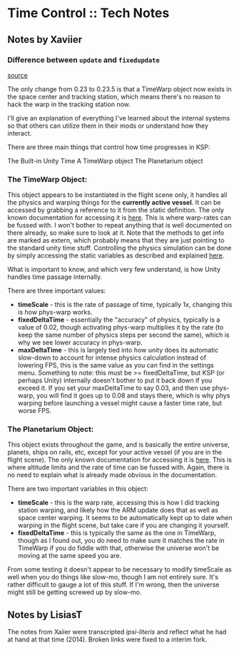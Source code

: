 # Time Control :: Tech Notes

## Notes by Xaviier

### Difference between `update` and `fixedupdate`

[source](http://answers.unity3d.com/questions/10993/whats-the-difference-between-update-and-fixedupdat.html)

The only change from 0.23 to 0.23.5 is that a TimeWarp object now exists in the space center and tracking station, which means there's no reason to hack the warp in the tracking station now.

I'll give an explanation of everything I've learned about the internal systems so that others can utilize them in their mods or understand how they interact.

There are three main things that control how time progresses in KSP:

The Built-in Unity Time
A TimeWarp object
The Planetarium object

### The TimeWarp Object:

This object appears to be instantiated in the flight scene only, it handles all the physics and warping things for the **currently active vessel**. It can be accessed by grabbing a reference to it from the static definition. The only known documentation for accessing it is [here](https://github.com/net-lisias-ksp/XML-Documentation-for-the-KSP-API/blob/master/src/TimeWarp.cs). This is where warp-rates can be fussed with. I won't bother to repeat anything that is well documented on there already, so make sure to look at it. Note that the methods to get info are marked as extern, which probably means that they are just pointing to the standard unity time stuff. Controlling the physics simulation can be done by simply accessing the static variables as described and explained [here](https://docs.unity3d.com/Documentation/ScriptReference/Time.html).

What is important to know, and which very few understand, is how Unity handles time passage internally.

There are three important values:

* **timeScale** - this is the rate of passage of time, typically 1x, changing this is how phys-warp works.
* **fixedDeltaTime** - essentially the "accuracy" of physics, typically is a value of 0.02, though activating phys-warp multiplies it by the rate (to keep the same number of physics steps per second the same), which is why we see lower accuracy in phys-warp.
* **maxDeltaTime** - this is largely tied into how unity does its automatic slow-down to account for intense physics calculation instead of lowering FPS, this is the same value as you can find in the settings menu.
Something to note: this must be >= fixedDeltaTime, but KSP (or perhaps Unity) internally doesn't bother to put it back down if you exceed it. If you set your maxDeltaTime to say 0.03, and then use phys-warp, you will find it goes up to 0.08 and stays there, which is why phys warping before launching a vessel might cause a faster time rate, but worse FPS. 

### The Planetarium Object:

This object exists throughout the game, and is basically the entire universe, planets, ships on rails, etc, except for your active vessel (if you are in the flight scene). The only known documentation for accessing it is [here](https://github.com/net-lisias-ksp/XML-Documentation-for-the-KSP-API/blob/master/src/Planetarium.cs). This is where altitude limits and the rate of time can be fussed with. Again, there is no need to explain what is already made obvious in the documentation.

There are two important variables in this object:

* **timeScale** - this is the warp rate, accessing this is how I did tracking station warping, and likely how the ARM update does that as well as space center warping. It seems to be automatically kept up to date when warping in the flight scene, but take care if you are changing it yourself.
* **fixedDeltaTime** - this is typically the same as the one in TimeWarp, though as I found out, you do need to make sure it matches the rate in TimeWarp if you do fiddle with that, otherwise the universe won't be moving at the same speed you are.

From some testing it doesn't appear to be necessary to modify timeScale as well when you do things like slow-mo, though I am not entirely sure. It's rather difficult to gauge a lot of this stuff. If I'm wrong, then the universe might still be getting screwed up by slow-mo.

## Notes by LisiasT

The notes from Xaiier were transcripted *ipsi-literis* and reflect what he had at hand at that time (2014). Broken links were fixed to a interim fork. 
